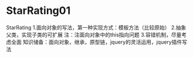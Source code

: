 # StarRating01
StarRating
1.面向对象的写法，第一种实现方式：模板方法（比较原始）
2.抽象父类，实现子类的可扩展 注：注面向对象中的this指向问题
3.容错机制，尽量考虑全面
知识储备：面向对象，继承，原型链，jquery的灵活运用，jquery插件写法
